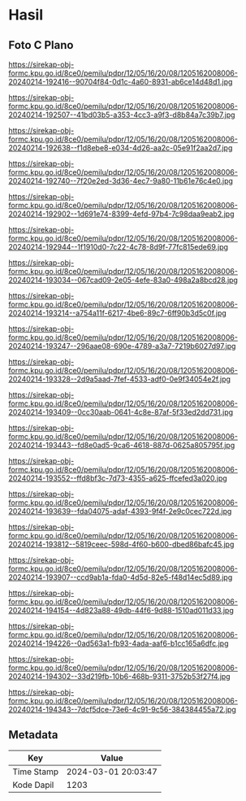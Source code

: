 # Hasil

## Foto C Plano

https://sirekap-obj-formc.kpu.go.id/8ce0/pemilu/pdpr/12/05/16/20/08/1205162008006-20240214-192416--90704f84-0d1c-4a60-8931-ab6ce14d48d1.jpg

https://sirekap-obj-formc.kpu.go.id/8ce0/pemilu/pdpr/12/05/16/20/08/1205162008006-20240214-192507--41bd03b5-a353-4cc3-a9f3-d8b84a7c39b7.jpg

https://sirekap-obj-formc.kpu.go.id/8ce0/pemilu/pdpr/12/05/16/20/08/1205162008006-20240214-192638--f1d8ebe8-e034-4d26-aa2c-05e91f2aa2d7.jpg

https://sirekap-obj-formc.kpu.go.id/8ce0/pemilu/pdpr/12/05/16/20/08/1205162008006-20240214-192740--7f20e2ed-3d36-4ec7-9a80-11b61e76c4e0.jpg

https://sirekap-obj-formc.kpu.go.id/8ce0/pemilu/pdpr/12/05/16/20/08/1205162008006-20240214-192902--1d691e74-8399-4efd-97b4-7c98daa9eab2.jpg

https://sirekap-obj-formc.kpu.go.id/8ce0/pemilu/pdpr/12/05/16/20/08/1205162008006-20240214-192944--1f1910d0-7c22-4c78-8d9f-77fc815ede69.jpg

https://sirekap-obj-formc.kpu.go.id/8ce0/pemilu/pdpr/12/05/16/20/08/1205162008006-20240214-193034--067cad09-2e05-4efe-83a0-498a2a8bcd28.jpg

https://sirekap-obj-formc.kpu.go.id/8ce0/pemilu/pdpr/12/05/16/20/08/1205162008006-20240214-193214--a754a11f-6217-4be6-89c7-6ff90b3d5c0f.jpg

https://sirekap-obj-formc.kpu.go.id/8ce0/pemilu/pdpr/12/05/16/20/08/1205162008006-20240214-193247--296aae08-690e-4789-a3a7-7219b6027d97.jpg

https://sirekap-obj-formc.kpu.go.id/8ce0/pemilu/pdpr/12/05/16/20/08/1205162008006-20240214-193328--2d9a5aad-7fef-4533-adf0-0e9f34054e2f.jpg

https://sirekap-obj-formc.kpu.go.id/8ce0/pemilu/pdpr/12/05/16/20/08/1205162008006-20240214-193409--0cc30aab-0641-4c8e-87af-5f33ed2dd731.jpg

https://sirekap-obj-formc.kpu.go.id/8ce0/pemilu/pdpr/12/05/16/20/08/1205162008006-20240214-193443--fd8e0ad5-9ca6-4618-887d-0625a805795f.jpg

https://sirekap-obj-formc.kpu.go.id/8ce0/pemilu/pdpr/12/05/16/20/08/1205162008006-20240214-193552--ffd8bf3c-7d73-4355-a625-ffcefed3a020.jpg

https://sirekap-obj-formc.kpu.go.id/8ce0/pemilu/pdpr/12/05/16/20/08/1205162008006-20240214-193639--fda04075-adaf-4393-9f4f-2e9c0cec722d.jpg

https://sirekap-obj-formc.kpu.go.id/8ce0/pemilu/pdpr/12/05/16/20/08/1205162008006-20240214-193812--5819ceec-598d-4f60-b600-dbed86bafc45.jpg

https://sirekap-obj-formc.kpu.go.id/8ce0/pemilu/pdpr/12/05/16/20/08/1205162008006-20240214-193907--ccd9ab1a-fda0-4d5d-82e5-f48d14ec5d89.jpg

https://sirekap-obj-formc.kpu.go.id/8ce0/pemilu/pdpr/12/05/16/20/08/1205162008006-20240214-194154--4d823a88-49db-44f6-9d88-1510ad011d33.jpg

https://sirekap-obj-formc.kpu.go.id/8ce0/pemilu/pdpr/12/05/16/20/08/1205162008006-20240214-194226--0ad563a1-fb93-4ada-aaf6-b1cc165a6dfc.jpg

https://sirekap-obj-formc.kpu.go.id/8ce0/pemilu/pdpr/12/05/16/20/08/1205162008006-20240214-194302--33d219fb-10b6-468b-9311-3752b53f27f4.jpg

https://sirekap-obj-formc.kpu.go.id/8ce0/pemilu/pdpr/12/05/16/20/08/1205162008006-20240214-194343--7dcf5dce-73e6-4c91-9c56-384384455a72.jpg


## Metadata

| Key        | Value               |
| ---------- | ------------------- |
| Time Stamp | 2024-03-01 20:03:47 |
| Kode Dapil | 1203                |



